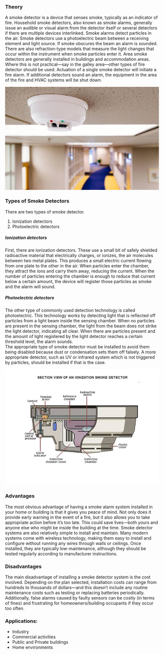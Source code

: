 ### Theory
A smoke detector is a device that senses smoke, typically as an indicator of fire. Household smoke detectors, also known as smoke alarms, generally issue an audible or visual alarm from the detector itself or several detectors if there are multiple devices interlinked. Smoke alarms detect particles in the air.  Smoke detectors use a photoelectric beam between a receiving element and light source. If smoke obscures the beam an alarm is sounded. There are also refraction-type models that measure the light changes that occur within the instrument when smoke particles enter it. Area smoke detectors are generally installed in buildings and accommodation areas. Where this is not practical—say in the galley area—other types of fire detector should be used. Actuation of a single smoke detector will initiate a fire alarm. If additional detectors sound an alarm, the equipment in the area of the fire and HVAC systems will be shut down. 

![1](images/figure1.jpeg)

### Types of Smoke Detectors
There are two types of smoke detector.
1. Ionization detectors
2. Photoelectric detectors

##### Ionization detectors
First, there are ionization detectors. These use a small bit of safely shielded radioactive material that electrically charges, or ionizes, the air molecules between two metal plates. This produces a small electric current flowing from one plate to the other in the air. When particles enter the chamber, they attract the ions and carry them away, reducing the current. When the number of particles entering the chamber is enough to reduce that current below a certain amount, the device will register those particles as smoke and the alarm will sound. 

##### Photoelectric detectors
The other type of commonly used detection technology is called photoelectric. This technology works by detecting light that is reflected off particles from a light beam inside the sensing chamber. When no particles are present in the sensing chamber, the light from the beam does not strike the light detector, indicating all clear. When there are particles present and the amount of light registered by the light detector reaches a certain threshold level, the alarm sounds.  
The appropriate type of smoke detector must be installed to avoid them being disabled because dust or condensation sets them off falsely. A more appropriate detector, such as UV or infrared system which is not triggered by particles, should be installed if that is the case.

![2](images/figure2.jpeg)

### Advantages

The most obvious advantage of having a smoke alarm system installed in your home or building is that it gives you peace of mind. Not only does it provide early warning in the event of a fire, but it also allows you to take appropriate action before it’s too late. This could save lives—both yours and anyone else who might be inside the building at the time. 
Smoke detector systems are also relatively simple to install and maintain. Many modern systems come with wireless technology, making them easy to install and configure without running any wires through walls or ceilings. Once installed, they are typically low-maintenance, although they should be tested regularly according to manufacturer instructions. 

### Disadvantages 

The main disadvantage of installing a smoke detector system is the cost involved. Depending on the plan selected, installation costs can range from hundreds to thousands of dollars—and this doesn’t include any routine maintenance costs such as testing or replacing batteries periodically. Additionally, false alarms caused by faulty sensors can be costly (in terms of fines) and frustrating for homeowners/building occupants if they occur too often. 

### Applications:

- Industry
- Commercial activities
- Public and Private buildings
- Home environments